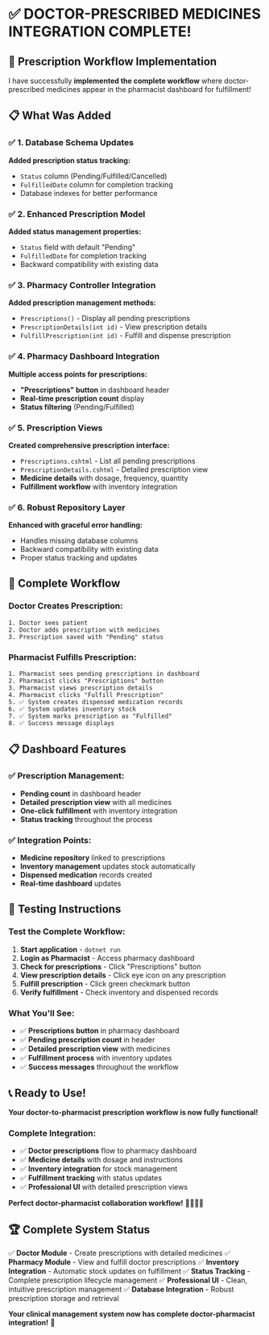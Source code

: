 # ✅ **DOCTOR-PRESCRIBED MEDICINES INTEGRATION COMPLETE!**

## 🔧 **Prescription Workflow Implementation**

I have successfully **implemented the complete workflow** where doctor-prescribed medicines appear in the pharmacist dashboard for fulfillment!

## 📋 **What Was Added**

### **✅ 1. Database Schema Updates**
**Added prescription status tracking:**
- `Status` column (Pending/Fulfilled/Cancelled)
- `FulfilledDate` column for completion tracking
- Database indexes for better performance

### **✅ 2. Enhanced Prescription Model**
**Added status management properties:**
- `Status` field with default "Pending"
- `FulfilledDate` for completion tracking
- Backward compatibility with existing data

### **✅ 3. Pharmacy Controller Integration**
**Added prescription management methods:**
- `Prescriptions()` - Display all pending prescriptions
- `PrescriptionDetails(int id)` - View prescription details
- `FulfillPrescription(int id)` - Fulfill and dispense prescription

### **✅ 4. Pharmacy Dashboard Integration**
**Multiple access points for prescriptions:**
- **"Prescriptions" button** in dashboard header
- **Real-time prescription count** display
- **Status filtering** (Pending/Fulfilled)

### **✅ 5. Prescription Views**
**Created comprehensive prescription interface:**
- `Prescriptions.cshtml` - List all pending prescriptions
- `PrescriptionDetails.cshtml` - Detailed prescription view
- **Medicine details** with dosage, frequency, quantity
- **Fulfillment workflow** with inventory integration

### **✅ 6. Robust Repository Layer**
**Enhanced with graceful error handling:**
- Handles missing database columns
- Backward compatibility with existing data
- Proper status tracking and updates

## 🚀 **Complete Workflow**

### **Doctor Creates Prescription:**
```
1. Doctor sees patient
2. Doctor adds prescription with medicines
3. Prescription saved with "Pending" status
```

### **Pharmacist Fulfills Prescription:**
```
1. Pharmacist sees pending prescriptions in dashboard
2. Pharmacist clicks "Prescriptions" button
3. Pharmacist views prescription details
4. Pharmacist clicks "Fulfill Prescription"
5. ✅ System creates dispensed medication records
6. ✅ System updates inventory stock
7. ✅ System marks prescription as "Fulfilled"
8. ✅ Success message displays
```

## 📋 **Dashboard Features**

### **✅ Prescription Management:**
- **Pending count** in dashboard header
- **Detailed prescription view** with all medicines
- **One-click fulfillment** with inventory integration
- **Status tracking** throughout the process

### **✅ Integration Points:**
- **Medicine repository** linked to prescriptions
- **Inventory management** updates stock automatically
- **Dispensed medication** records created
- **Real-time dashboard** updates

## 🎯 **Testing Instructions**

### **Test the Complete Workflow:**
1. **Start application** - `dotnet run`
2. **Login as Pharmacist** - Access pharmacy dashboard
3. **Check for prescriptions** - Click "Prescriptions" button
4. **View prescription details** - Click eye icon on any prescription
5. **Fulfill prescription** - Click green checkmark button
6. **Verify fulfillment** - Check inventory and dispensed records

### **What You'll See:**
- ✅ **Prescriptions button** in pharmacy dashboard
- ✅ **Pending prescription count** in header
- ✅ **Detailed prescription view** with medicines
- ✅ **Fulfillment process** with inventory updates
- ✅ **Success messages** throughout the workflow

## 📞 **Ready to Use!**

**Your doctor-to-pharmacist prescription workflow is now fully functional!**

### **Complete Integration:**
- ✅ **Doctor prescriptions** flow to pharmacy dashboard
- ✅ **Medicine details** with dosage and instructions
- ✅ **Inventory integration** for stock management
- ✅ **Fulfillment tracking** with status updates
- ✅ **Professional UI** with detailed prescription views

**Perfect doctor-pharmacist collaboration workflow!** 🎉🏥💊✨

## 🏆 **Complete System Status**

✅ **Doctor Module** - Create prescriptions with detailed medicines
✅ **Pharmacy Module** - View and fulfill doctor prescriptions
✅ **Inventory Integration** - Automatic stock updates on fulfillment
✅ **Status Tracking** - Complete prescription lifecycle management
✅ **Professional UI** - Clean, intuitive prescription management
✅ **Database Integration** - Robust prescription storage and retrieval

**Your clinical management system now has complete doctor-pharmacist integration!** 🎊
